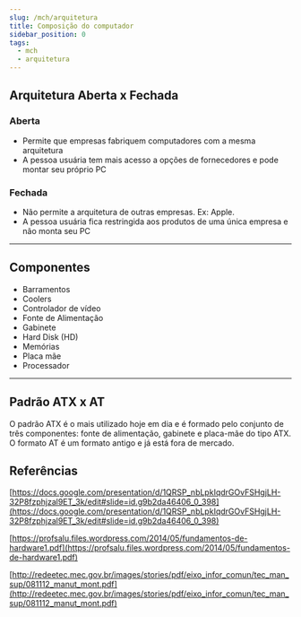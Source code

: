 ```yaml
---
slug: /mch/arquitetura
title: Composição do computador
sidebar_position: 0
tags:
  - mch
  - arquitetura
---
```


## Arquitetura Aberta x Fechada

### Aberta

- Permite que empresas fabriquem computadores com a mesma arquitetura
- A pessoa usuária tem mais acesso a opções de fornecedores e pode montar seu próprio PC

### Fechada

- Não permite a arquitetura de outras empresas. Ex: Apple.
- A pessoa usuária fica restringida aos produtos de uma única empresa e não monta seu PC

---

## Componentes

- Barramentos
- Coolers
- Controlador de vídeo
- Fonte de Alimentação
- Gabinete
- Hard Disk (HD)
- Memórias
- Placa mãe
- Processador

---

## Padrão ATX x AT

O padrão ATX é o mais utilizado hoje em dia e é formado pelo conjunto de três componentes: fonte de
alimentação, gabinete e placa-mãe do tipo ATX.
O formato AT é um formato antigo e já está fora de mercado.

## Referências

[https://docs.google.com/presentation/d/1QRSP_nbLpkIqdrGOvFSHgjLH-32P8fzphjzal9ET_3k/edit#slide=id.g9b2da46406_0_398](https://docs.google.com/presentation/d/1QRSP_nbLpkIqdrGOvFSHgjLH-32P8fzphjzal9ET_3k/edit#slide=id.g9b2da46406_0_398)

[https://profsalu.files.wordpress.com/2014/05/fundamentos-de-hardware1.pdf](https://profsalu.files.wordpress.com/2014/05/fundamentos-de-hardware1.pdf)

[http://redeetec.mec.gov.br/images/stories/pdf/eixo_infor_comun/tec_man_sup/081112_manut_mont.pdf](http://redeetec.mec.gov.br/images/stories/pdf/eixo_infor_comun/tec_man_sup/081112_manut_mont.pdf)
